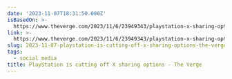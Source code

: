 ```yaml
---
date: '2023-11-07T18:31:50.000Z'
isBasedOn: >-
  https://www.theverge.com/2023/11/6/23949343/playstation-x-sharing-options-ps5-ps4
link: >-
  https://www.theverge.com/2023/11/6/23949343/playstation-x-sharing-options-ps5-ps4
slug: 2023-11-07-playstation-is-cutting-off-x-sharing-options-the-verge
tags:
  - social media
title: PlayStation is cutting off X sharing options - The Verge
---
```


